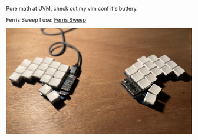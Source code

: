 Pure math at UVM, check out my vim conf it's buttery. 

Ferris Sweep I use: [Ferris Sweep](https://github.com/pierrechevalier83/ferris)

![failed to load asset](sweep.jpg "Ferris Sweep")


